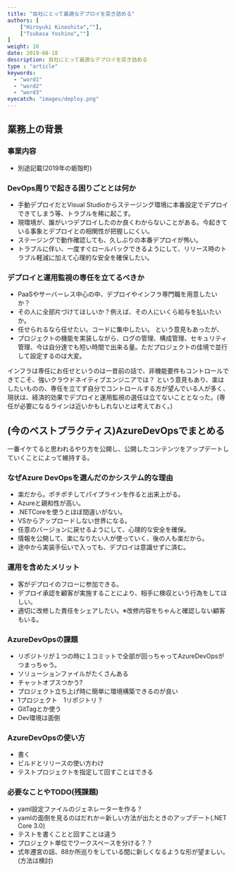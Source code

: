```yaml
---
title: "自社にとって最適なデプロイを突き詰める"
authors: [
    ["Hiroyuki Kinoshita",""],
    ["Tsubasa Yoshino",""]
]
weight: 10
date: 2019-08-18
description: 自社にとって最適なデプロイを突き詰める
type : "article"
keywords:
  - "word1"
  - "word2"
  - "word3"
eyecatch: "images/deploy.png"
---
```


## 業務上の背景

### 事業内容

- 別途記載(2019年の蛎殻町)

### DevOps周りで起きる困りごととは何か

- 手動デプロイだとVisual Studioからステージング環境に本番設定でデプロイできてしまう等、トラブルを稀に起こす。
- 現環境が、誰がいつデプロイしたのか良くわからないことがある。今起きている事象とデプロイとの相関性が把握しにくい。
- ステージングで動作確認しても、久しぶりの本番デプロイが怖い。
- トラブルに伴い、一度すぐロールバックできるようにして、リリース時のトラブル軽減に加えて心理的な安全を確保したい。

### デプロイと運用監視の専任を立てるべきか

- PaaSやサーバーレス中心の中、デプロイやインフラ専門職を用意したいか？
- その人に全部片づけてほしいか？例えば、その人にいくら給与を払いたいか。
- 任せられるなら任せたい。コードに集中したい。 という意見もあったが、
- プロジェクトの機能を実装しながら、ログの管理、構成管理、セキュリティ管理、今は自分達でも短い時間で出来る量。ただプロジェクトの佳境で並行して設定するのは大変。

インフラは専任にお任せというのは一昔前の話で、非機能要件もコントロールできてこそ、強いクラウドネイティブエンジニアでは？
という意見もあり、楽はしたいものの、専任を立てず自分でコントロールする方が望んでいる人が多く、現状は、経済的効果でデプロイと運用監視の選任は立てないこととなった。(専任が必要になるラインは近いかもしれないとは考えておく。)

## (今のベストプラクティス)AzureDevOpsでまとめる

一番イケてると思われるやり方を公開し、公開したコンテンツをアップデートしていくことによって維持する。

### なぜAzure DevOpsを選んだのかシステム的な理由

- 楽だから。ポチポチしてパイプラインを作ると出来上がる。
- Azureと親和性が高い。
- .NETCoreを使うとほぼ間違いがない。
- VSからアップロードしない世界になる。
- 任意のバージョンに戻せるようにして、心理的な安全を確保。
- 情報を公開して、楽になりたい人が使っていく、後の人も楽だから。
- 途中から実装手伝いで入っても、デプロイは意識せずに済む。

### 運用を含めたメリット

- 客がデプロイのフローに参加できる。
- デプロイ承認を顧客が実施することにより、相手に検収という行為をしてほしい。
- 適切に改修した責任をシェアしたい。※改修内容をちゃんと確認しない顧客もいる。

### AzureDevOpsの課題

- リポジトリが１つの時に１コミットで全部が回っちゃってAzureDevOpsがつまっちゃう。
- ソリューションファイルがたくさんある
- チャットオプスつかう?
- プロジェクト立ち上げ時に簡単に環境構築できるのが良い
- 1プロジェクト　1リポジトリ？
- GitTagとか使う
- Dev環境は面倒

### AzureDevOpsの使い方

- 書く
- ビルドとリリースの使い方わけ
- テストプロジェクトを指定して回すことはできる

### 必要なことやTODO(残課題)

- yaml設定ファイルのジェネレーターを作る？
- yamlの面倒を見るのはだれか＝新しい方法が出たときのアップデート(.NET Core 3.0)
- テストを書くことと回すことは違う
- プロジェクト単位でワークスペースを分ける？？
- 式年遷宮の話、88か所巡りをしている間に新しくなるような形が望ましい。(方法は検討)
